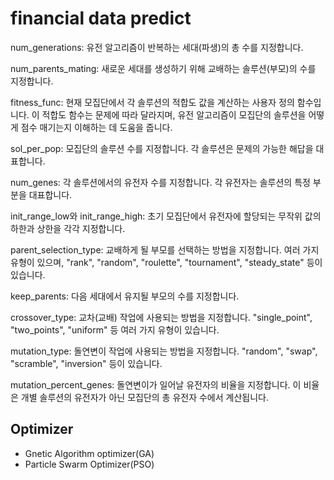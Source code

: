 # financial data predict

num_generations: 유전 알고리즘이 반복하는 세대(파생)의 총 수를 지정합니다.

num_parents_mating: 새로운 세대를 생성하기 위해 교배하는 솔루션(부모)의 수를 지정합니다.

fitness_func: 현재 모집단에서 각 솔루션의 적합도 값을 계산하는 사용자 정의 함수입니다. 이 적합도 함수는 문제에 따라 달라지며, 유전 알고리즘이 모집단의 솔루션을 어떻게 점수 매기는지 이해하는 데 도움을 줍니다.

sol_per_pop: 모집단의 솔루션 수를 지정합니다. 각 솔루션은 문제의 가능한 해답을 대표합니다.

num_genes: 각 솔루션에서의 유전자 수를 지정합니다. 각 유전자는 솔루션의 특정 부분을 대표합니다.

init_range_low와 init_range_high: 초기 모집단에서 유전자에 할당되는 무작위 값의 하한과 상한을 각각 지정합니다.

parent_selection_type: 교배하게 될 부모를 선택하는 방법을 지정합니다. 여러 가지 유형이 있으며, "rank", "random", "roulette", "tournament", "steady_state" 등이 있습니다.

keep_parents: 다음 세대에서 유지될 부모의 수를 지정합니다.

crossover_type: 교차(교배) 작업에 사용되는 방법을 지정합니다. "single_point", "two_points", "uniform" 등 여러 가지 유형이 있습니다.

mutation_type: 돌연변이 작업에 사용되는 방법을 지정합니다. "random", "swap", "scramble", "inversion" 등이 있습니다.

mutation_percent_genes: 돌연변이가 일어날 유전자의 비율을 지정합니다. 이 비율은 개별 솔루션의 유전자가 아닌 모집단의 총 유전자 수에서 계산됩니다.

## Optimizer
* Gnetic Algorithm optimizer(GA)
* Particle Swarm Optimizer(PSO)
